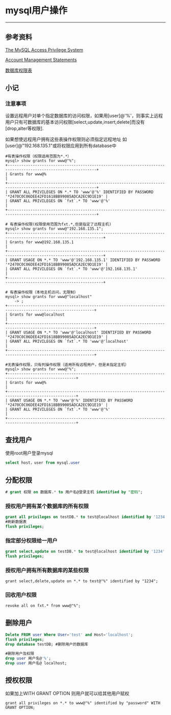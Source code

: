 # mysql用户操作
---
## 参考资料
[The MySQL Access Privilege System](http://dev.mysql.com/doc/mysql-security-excerpt/5.6/en/privilege-system.html)

[Account Management Statements](http://dev.mysql.com/doc/refman/5.6/en/account-management-sql.html)

[数据库权限表](http://www.cnblogs.com/Richardzhu/p/3318595.html)

## 小记

### 注意事项
设置远程用户对单个指定数据库的访问权限，如果用[user]@'%'，则事实上远程用户只有可数据库的基本访问权限[select,update,insert,delete]而没有[drop,alter等权限].

如果想使远程用户拥有这些表操作权限则必须指定远程地址 如[user]@"192.168.135.1"或将权限应用到所有database中
```shell
#有表操作权限（权限适用范围为*.*）
mysql> show grants for www@"%";
+-------------------------------------------------------------------------------------------------------------+
| Grants for www@%                                                                                            |
+-------------------------------------------------------------------------------------------------------------+
| GRANT ALL PRIVILEGES ON *.* TO 'www'@'%' IDENTIFIED BY PASSWORD '*2470C0C06DEE42FD1618BB99005ADCA2EC9D1E19' |
| GRANT ALL PRIVILEGES ON `fxt`.* TO 'www'@'%'                                                                |
+-------------------------------------------------------------------------------------------------------------+

# 有表操作权限(权限使用范围为fxt.*,但是指定了远程主机) 
mysql> show grants for www@"192.168.135.1";
+----------------------------------------------------------------------------------------------------------------+
| Grants for www@192.168.135.1                                                                                   |
+----------------------------------------------------------------------------------------------------------------+
| GRANT USAGE ON *.* TO 'www'@'192.168.135.1' IDENTIFIED BY PASSWORD '*2470C0C06DEE42FD1618BB99005ADCA2EC9D1E19' |
| GRANT ALL PRIVILEGES ON `fxt`.* TO 'www'@'192.168.135.1'                                                       |
+----------------------------------------------------------------------------------------------------------------+

# 有表操作权限（本地主机访问，无限制）
mysql> show grants for www@"localhost"
    -> ;
+------------------------------------------------------------------------------------------------------------+
| Grants for www@localhost                                                                                   |
+------------------------------------------------------------------------------------------------------------+
| GRANT USAGE ON *.* TO 'www'@'localhost' IDENTIFIED BY PASSWORD '*2470C0C06DEE42FD1618BB99005ADCA2EC9D1E19' |
| GRANT ALL PRIVILEGES ON `fxt`.* TO 'www'@'localhost'                                                       |
+------------------------------------------------------------------------------------------------------------+

#无表操作权限，只有列操作权限（适用所有远程用户，但是未指定主机）
mysql> show grants for www@"%";
+----------------------------------------------------------------------------------------------------+
| Grants for www@%                                                                                   |
+----------------------------------------------------------------------------------------------------+
| GRANT USAGE ON *.* TO 'www'@'%' IDENTIFIED BY PASSWORD '*2470C0C06DEE42FD1618BB99005ADCA2EC9D1E19' |
| GRANT ALL PRIVILEGES ON `fxt`.* TO 'www'@'%'                                                       |
+----------------------------------------------------------------------------------------------------+
```

## 查找用户
使用root用户登录mysql
``` sql
select host，user from mysql.user 
```

## 分配权限
``` sql
# grant 权限 on 数据库.* to 用户名@登录主机 identified by "密码";　
```
### 授权用户拥有某个数据库的所有权限
``` sql
grant all privileges on testDB.* to test@localhost identified by '1234';
#刷新数据表
flush privileges; 
```
### 指定部分权限给一用户
``` sql
grant select,update on testDB.* to test@localhost identified by '1234';
flush privileges; 
```
### 授权用户拥有所有数据库的某些权限
```
grant select,delete,update on *.* to test@"%" identified by "1234";
```
### 回收用户权限
```
revoke all on fxt.* from www@"%";
```
## 删除用户
``` sql
Delete FROM user Where User='test' and Host='localhost';
flush privileges;
drop database testDB; #删除用户的数据库

#删除用户及权限
drop user 用户名@'%';
drop user 用户名@ localhost; 
```
## 授权权限
如果加上WITH GRANT OPTION 则用户就可以给其他用户赋权
```
grant all privileges on *.* to www@"%" identified by "password" WITH GRANT OPTION;
```